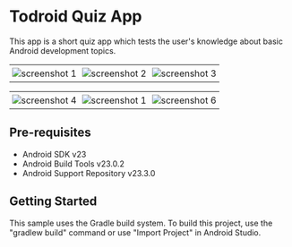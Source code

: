 Todroid Quiz App
============

This app is a short quiz app which tests the user's knowledge about basic Android development topics. 

<div id="image-table">
    <table>
        <tr>
            <td style="padding:5px">
                <img src="http://i.imgur.com/lJ9fTEK.png" alt="screenshot 1">
              </td>
            <td style="padding:5px">
                <img src="http://i.imgur.com/3bRU19f.png"alt="screenshot 2">
             </td>
             <td style="padding:5px">
                <img src="http://i.imgur.com/xeOOZPR.png"alt="screenshot 3">
             </td>
        </tr>
    </table>
     <table>
        <tr>
            <td style="padding:5px">
                <img src="http://i.imgur.com/tuDp6F9.png"alt="screenshot 4">
              </td>
            <td style="padding:5px">
                <img src="http://i.imgur.com/nb1gnYD.png"alt="screenshot 1"alt="screenshot 5">
             </td>
             <td style="padding:5px">
                <img src="http://i.imgur.com/H6PlmsL.png"alt="screenshot 6">
             </td>
        </tr>
    </table>
</div>

Pre-requisites
--------------

- Android SDK v23
- Android Build Tools v23.0.2
- Android Support Repository v23.3.0

Getting Started
---------------

This sample uses the Gradle build system. To build this project, use the "gradlew build" command or use "Import Project" in Android Studio.
